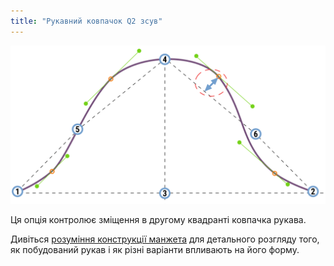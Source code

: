 ```yaml
---
title: "Рукавний ковпачок Q2 зсув"
---
```


![Зсув у другій чверті пілочки рукава](./sleevecapq2offset.svg)

Ця опція контролює зміщення в другому квадранті ковпачка рукава.

<Tip>

Дивіться [розуміння конструкції манжета](/docs/patterns/brian/options#understanding-the-sleevecap) для детального
розгляду того, як побудований рукав і як різні варіанти впливають на його форму.

</Tip>




